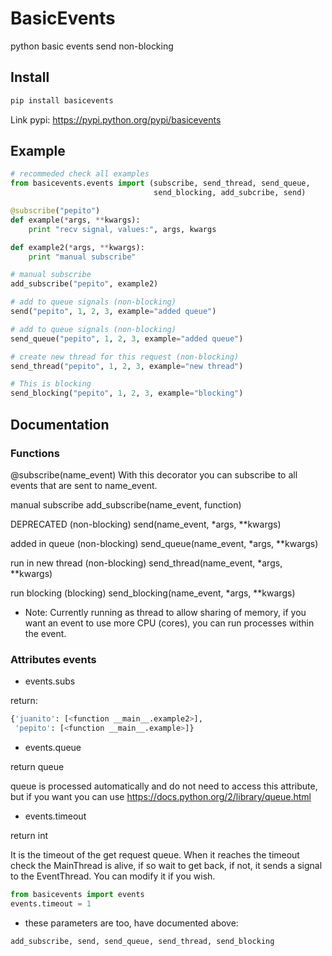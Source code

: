 # BasicEvents
python basic events send non-blocking

## Install

```bash
pip install basicevents
```

Link pypi: https://pypi.python.org/pypi/basicevents


## Example

```python
# recommeded check all examples
from basicevents.events import (subscribe, send_thread, send_queue,
                                send_blocking, add_subcribe, send)

@subscribe("pepito")
def example(*args, **kwargs):
    print "recv signal, values:", args, kwargs

def example2(*args, **kwargs):
    print "manual subscribe"

# manual subscribe
add_subscribe("pepito", example2)

# add to queue signals (non-blocking)
send("pepito", 1, 2, 3, example="added queue")

# add to queue signals (non-blocking)
send_queue("pepito", 1, 2, 3, example="added queue")

# create new thread for this request (non-blocking)
send_thread("pepito", 1, 2, 3, example="new thread")

# This is blocking
send_blocking("pepito", 1, 2, 3, example="blocking")
```

## Documentation
### Functions

@subscribe(name_event)
With this decorator you can subscribe to all events that are sent to name_event.

manual subscribe
add_subscribe(name_event, function)

DEPRECATED (non-blocking)
send(name_event, *args, **kwargs)

added in queue (non-blocking)
send_queue(name_event, *args, **kwargs)

run in new thread (non-blocking)
send_thread(name_event, *args, **kwargs)

run blocking (blocking)
send_blocking(name_event, *args, **kwargs)

* Note: Currently running as thread to allow sharing of memory, if you want an event to use more CPU (cores), you can run processes within the event.

### Attributes events

- events.subs

return:
```python
{'juanito': [<function __main__.example2>],
 'pepito': [<function __main__.example>]}
```

- events.queue

return queue

queue is processed automatically and do not need to access this attribute, but if you want you can use https://docs.python.org/2/library/queue.html

- events.timeout

return int

It is the timeout of the get request queue.
When it reaches the timeout check the MainThread is alive, if so wait to get back, if not, it sends a signal to the EventThread.
You can modify it if you wish.
```python
from basicevents import events
events.timeout = 1
```

- these parameters are too, have documented above:

```python
add_subscribe, send, send_queue, send_thread, send_blocking
```
